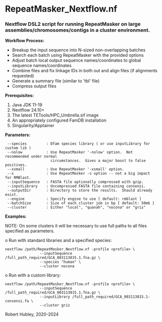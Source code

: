 # RepeatMasker_Nextflow.nf
### Nextflow DSL2 script for running RepeatMasker on large assemblies/chromosomes/contigs in a cluster environment.  

**Workflow Process:**

  - Breakup the input sequence into N-sized non-overlapping batches 
  - Search each batch using RepeatMasker with the provided options  
  - Adjust batch local output sequence names/coordinates to global sequence names/coordinates
  - Combine files and fix linkage IDs in both out and align files (if alignments requested)
  - Generate a summary file (similar to 'tbl' file)
  - Compress output files
  
**Prerequisites:**

  1. Java JDK 11-19
  2. Nextflow 24.10+
  3. The latest TETools/HPC_Umbrella.sif image
  4. An appropriately configured FamDB installation
  5. Singularity/Apptainer

**Parameters:**

     --species         : Dfam species library ( or use inputLibrary for custom lib )
     --nolow           : Use RepeatMasker '-nolow' option.  Not recommended under normal
                         circumstances.  Gives a major boost to false positives.
     --xsmall          : Use RepeatMasker '-xsmall' option.
     --s               : Use RepeatMasker -s option -- not a big impact for RMBlast.
     --inputSequence   : FASTA file optionally compressed with gzip.
     --inputLibrary    : Uncompressed FASTA file containing consensi.
     --outputDir       : Directory to store the results.  Should already exist.
     --engine          : Specify engine to use [ default: rmblast ]
     --batchSize       : Size of each cluster job in bp [ default: 50mb ]
     --cluster         : Either "local", "quanah", "nocona" or "griz"
 
 **Examples:**

  NOTE: On some clusters it will be necessary to use full paths to
        all files specified as parameters.

  o Run with standard libraries and a specified species:
   
    nextflow /path/RepeatMasker_Nextflow.nf -profile <profile> \
                    --inputSequence /full_path_required/GCA_003113815.1.fna.gz \
                    --species "human" \
                    --cluster nocona

  o Run with a custom library:

    nextflow /path/RepeatMasker_Nextflow.nf -profile <profile> \
                    --inputSequence /full_path_required/GCA_003113815.1.fna.gz \
                    --inputLibrary /full_path_required/GCA_003113815.1-consensi.fa \
                    --cluster griz


Robert Hubley, 2020-2024

